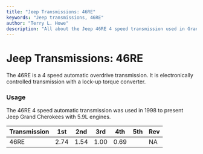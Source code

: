 ```yaml
---
title: "Jeep Transmissions: 46RE"
keywords: "Jeep transmissions, 46RE"
author: "Terry L. Howe"
description: "All about the Jeep 46RE 4 speed transmission used in Grand Cherokees with the 5.9L engine."
---
```

# Jeep Transmissions: 46RE

The 46RE is a 4 speed automatic overdrive transmission. It is electronically controlled transmission with a lock-up torque converter.

### Usage

The 46RE 4 speed automatic transmission was used in 1998 to present Jeep Grand Cherokees with 5.9L engines.

Transmission | 1st | 2nd | 3rd | 4th | 5th | Rev   
---|---|---|---|---|---|---  
46RE | 2.74 | 1.54 | 1.00 | 0.69 |  | NA
